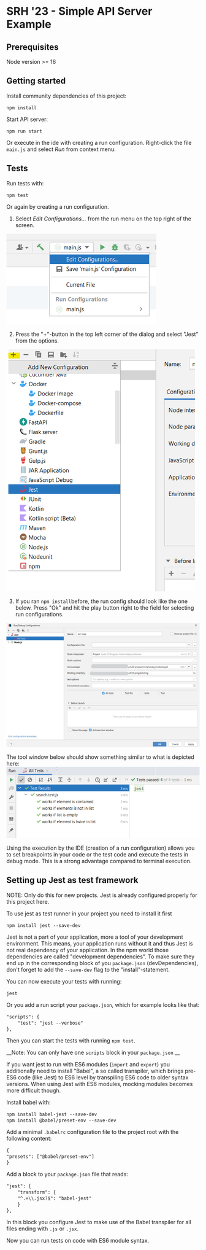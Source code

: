 # SRH '23 - Simple API Server Example

## Prerequisites

Node version >= 16

## Getting started

Install community dependencies of this project:

    npm install

Start API server:

    npm run start

Or execute in the ide with creating a run configuration. Right-click the file `main.js` and select *Run* from
context menu.

## Tests 

Run tests with:

    npm test

Or again by creating a run configuration.

1. Select *Edit Configurations...* from the run menu on the top right of the screen.

![run-config-menu.png](docs/img/run-config-menu.png)

2. Press the "+"-button in the top left corner of the dialog and select "Jest" from the options.

![img.png](docs/img/add-jest-run-config.png)

3. If you ran `npm install`before, the run config should look like the one below. Press "Ok" and hit the play button right to the
field for selecting run configurations.

![img.png](docs/img/config-jest-run-config.png)

The tool window below should show something similar to what is depicted here:
![img.png](docs/img/test-report.png)

Using the execution by the IDE (creation of a run configuration) allows you to set breakpoints in your code or the test
code and execute the tests in debug mode. This is a strong advantage compared to terminal execution.

## Setting up Jest as test framework

NOTE: Only do this for new projects. Jest is already configured properly for this project here.

To use jest as test runner in your project you need to install it first

    npm install jest --save-dev

Jest is not a part of your application, more a tool of your development environment. This means, your application runs 
without it and thus Jest is not real dependency of your application. In the npm world those dependencies are called
"development dependencies". To make sure they end up in the corresponding block of you `package.json` (devDependencies), 
don't forget to add the `--save-dev` flag to the "install"-statement.

You can now execute your tests with running:

    jest

Or you add a run script your `package.json`, which for example looks like that:

    "scripts": {
        "test": "jest --verbose"
    },

Then you can start the tests with running `npm test`. 

__Note: You can only have one `scripts` block in your `package.json` __

If you want jest to run with ES6 modules (`import` and `export`) you additionally need to install "Babel", a so called
transpiler, which brings pre-ES6 code (like Jest) to ES6 level by transpiling ES6 code to older syntax versions. When 
using Jest with ES6 modules, mocking modules becomes more difficult though. 

Install babel with:

    npm install babel-jest --save-dev
    npm install @babel/preset-env --save-dev

Add a minimal `.babelrc` configuration file to the project root with the following content:

    {
    "presets": ["@babel/preset-env"]
    }

Add a block to your `package.json` file that reads:

    "jest": {
        "transform": {
        "^.+\\.jsx?$": "babel-jest"
        }
    },

In this block you configure Jest to make use of the Babel transpiler for all files ending with `.js` or `.jsx`.

Now you can run tests on code with ES6 module syntax.




